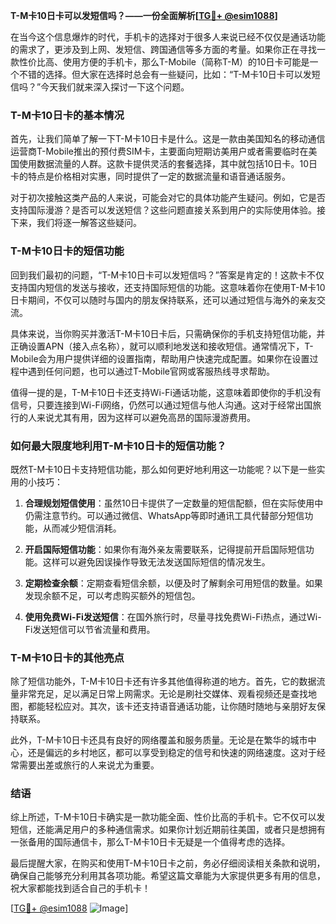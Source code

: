 **T-M卡10日卡可以发短信吗？——一份全面解析[[TG💪+ @esim1088](https://t.me/s/esim1088)]**

在当今这个信息爆炸的时代，手机卡的选择对于很多人来说已经不仅仅是通话功能的需求了，更涉及到上网、发短信、跨国通信等多方面的考量。如果你正在寻找一款性价比高、使用方便的手机卡，那么T-Mobile（简称T-M）的10日卡可能是一个不错的选择。但大家在选择时总会有一些疑问，比如：“T-M卡10日卡可以发短信吗？”今天我们就来深入探讨一下这个问题。

### T-M卡10日卡的基本情况

首先，让我们简单了解一下T-M卡10日卡是什么。这是一款由美国知名的移动通信运营商T-Mobile推出的预付费SIM卡，主要面向短期访美用户或者需要临时在美国使用数据流量的人群。这款卡提供灵活的套餐选择，其中就包括10日卡。10日卡的特点是价格相对实惠，同时提供了一定的数据流量和语音通话服务。

对于初次接触这类产品的人来说，可能会对它的具体功能产生疑问。例如，它是否支持国际漫游？是否可以发送短信？这些问题直接关系到用户的实际使用体验。接下来，我们将逐一解答这些疑问。

### T-M卡10日卡的短信功能

回到我们最初的问题，“T-M卡10日卡可以发短信吗？”答案是肯定的！这款卡不仅支持国内短信的发送与接收，还支持国际短信的功能。这意味着你在使用T-M卡10日卡期间，不仅可以随时与国内的朋友保持联系，还可以通过短信与海外的亲友交流。

具体来说，当你购买并激活T-M卡10日卡后，只需确保你的手机支持短信功能，并正确设置APN（接入点名称），就可以顺利地发送和接收短信。通常情况下，T-Mobile会为用户提供详细的设置指南，帮助用户快速完成配置。如果你在设置过程中遇到任何问题，也可以通过T-Mobile官网或客服热线寻求帮助。

值得一提的是，T-M卡10日卡还支持Wi-Fi通话功能，这意味着即使你的手机没有信号，只要连接到Wi-Fi网络，仍然可以通过短信与他人沟通。这对于经常出国旅行的人来说尤其有用，因为这样可以避免高昂的国际漫游费用。

### 如何最大限度地利用T-M卡10日卡的短信功能？

既然T-M卡10日卡支持短信功能，那么如何更好地利用这一功能呢？以下是一些实用的小技巧：

1. **合理规划短信使用**：虽然10日卡提供了一定数量的短信配额，但在实际使用中仍需注意节约。可以通过微信、WhatsApp等即时通讯工具代替部分短信功能，从而减少短信消耗。
   
2. **开启国际短信功能**：如果你有海外亲友需要联系，记得提前开启国际短信功能。这样可以避免因误操作导致无法发送国际短信的情况发生。

3. **定期检查余额**：定期查看短信余额，以便及时了解剩余可用短信的数量。如果发现余额不足，可以考虑购买额外的短信包。

4. **使用免费Wi-Fi发送短信**：在国外旅行时，尽量寻找免费Wi-Fi热点，通过Wi-Fi发送短信可以节省流量和费用。

### T-M卡10日卡的其他亮点

除了短信功能外，T-M卡10日卡还有许多其他值得称道的地方。首先，它的数据流量非常充足，足以满足日常上网需求。无论是刷社交媒体、观看视频还是查找地图，都能轻松应对。其次，该卡还支持语音通话功能，让你随时随地与亲朋好友保持联系。

此外，T-M卡10日卡还具有良好的网络覆盖和服务质量。无论是在繁华的城市中心，还是偏远的乡村地区，都可以享受到稳定的信号和快速的网络速度。这对于经常需要出差或旅行的人来说尤为重要。

### 结语

综上所述，T-M卡10日卡确实是一款功能全面、性价比高的手机卡。它不仅可以发短信，还能满足用户的多种通信需求。如果你计划近期前往美国，或者只是想拥有一张备用的国际通信卡，那么T-M卡10日卡无疑是一个值得考虑的选择。

最后提醒大家，在购买和使用T-M卡10日卡之前，务必仔细阅读相关条款和说明，确保自己能够充分利用其各项功能。希望这篇文章能为大家提供更多有用的信息，祝大家都能找到适合自己的手机卡！

[[TG💪+ @esim1088](https://t.me/s/esim1088) ![Image](https://i.postimg.cc/4NQfJmqS/Snipaste-2025-05-13-00-14-12.png)]